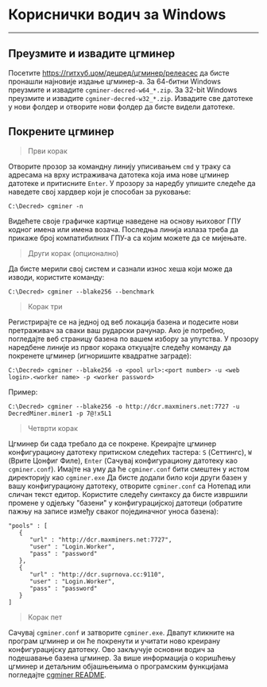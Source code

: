 # <i class="fa fa-windows"></i> Кориснички водич за Windows 

---

## <i class="fa fa-download"></i> Преузмите и извадите цгминер 

Посетите https://гитхуб.цом/децред/цгминер/релеасес да бисте пронашли најновије издање цгминер-а. За 64-битни Windows преузмите и извадите `cgminer-decred-w64_*.zip`. За 32-bit Windows преузмите и извадите `cgminer-decred-w32_*.zip`. Извадите све датотеке у нови фолдер и отворите нови фолдер да бисте видели датотеке.

## <i class="fa fa-play-circle"></i> Покрените цгминер 

> Први корак

Отворите прозор за командну линију уписивањем `cmd` у траку са адресама на врху истраживача датотека која има нове цгминер датотеке и притисните `Enter`. У прозору за наредбу упишите следеће да наведете свој хардвер који је способан за руковање:

```no-highlight
C:\Decred> cgminer -n
```

Видећете своје графичке картице наведене на основу њиховог ГПУ кодног имена или имена возача. Последња линија излаза треба да прикаже број компатибилних ГПУ-а са којим можете да се мијењате.

> Други корак (опционално)

Да бисте мерили свој систем и сазнали износ хеша који може да изводи, користите команду:

```no-highlight
C:\Decred> cgminer --blake256 --benchmark
```

> Корак три

Регистрирајте се на једној од веб локација базена и подесите нови претраживач за сваки ваш рударски рачунар. Ако је потребно, погледајте веб страницу базена по вашем избору за упутства. У прозору наредбене линије из првог корака откуцајте следећу команду да покренете цгминер (игноришите квадратне заграде):

```no-highlight
C:\Decred> cgminer --blake256 -o <pool url>:<port number> -u <web login>.<worker name> -p <worker password>
```

Пример:

```no-highlight
C:\Decred> cgminer --blake256 -o http://dcr.maxminers.net:7727 -u DecredMiner.miner1 -p 7@!x5L1
```

> Четврти корак

Цгминер би сада требало да се покрене. Креирајте цгминер конфигурациону датотеку притиском следећих тастера: `S` (Сеттингс), `W` (Врите Цонфиг Филе), `Enter` (Сачувај конфигурациону датотеку као `cgminer.conf`). Имајте на уму да ће `cgminer.conf` бити смештен у истом директорију као `cgminer.exe` Да бисте додали било који други базен у вашу конфигурациону датотеку, отворите `cgminer.conf` са Нотепад или сличан текст едитор. Користите следећу синтаксу да бисте извршили промене у одјељку "базени" у конфигурацијској датотеци (обратите пажњу на записе између сваког појединачног уноса базена):

```no-highlight
"pools" : [
   {
      "url" : "http://dcr.maxminers.net:7727",
      "user" : "Login.Worker",
      "pass" : "password"
   },
   {
      "url" : "http://dcr.suprnova.cc:9110",
      "user" : "Login.Worker",
      "pass" : "password"
   }
]
```

> Корак пет

Сачувај `cgminer.conf` и затворите `cgminer.exe`. Двапут кликните на програм цгминер и он ће покренути и учитати ново креирану конфигурацијску датотеку. Ово закључује основни водич за подешавање базена цгминер. За више информација о коришћењу цгминер и детаљним објашњењима о програмским функцијама погледајте [cgminer README](https://github.com/decred/cgminer/blob/3.7/README).
